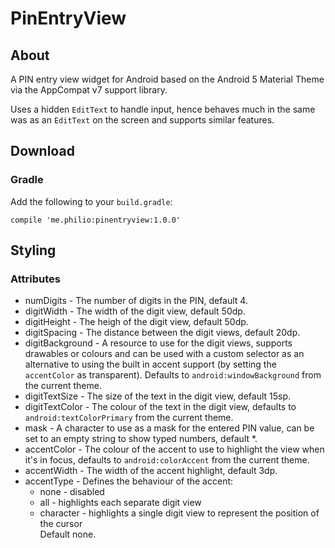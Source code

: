 PinEntryView
============

## About

A PIN entry view widget for Android based on the Android 5 Material Theme via the AppCompat v7
support library.

Uses a hidden `EditText` to handle input, hence behaves much in the same was as an `EditText` on the
screen and supports similar features.

## Download

### Gradle

Add the following to your `build.gradle`:

    compile 'me.philio:pinentryview:1.0.0'

## Styling

### Attributes

* numDigits - The number of digits in the PIN, default 4.
* digitWidth - The width of the digit view, default 50dp.
* digitHeight - The heigh of the digit view, default 50dp.
* digitSpacing - The distance between the digit views, default 20dp.
* digitBackground - A resource to use for the digit views, supports drawables or colours and can
  be used with a custom selector as an alternative to using the built in accent support (by setting
  the `accentColor` as transparent). Defaults to `android:windowBackground` from the current theme.
* digitTextSize - The size of the text in the digit view, default 15sp.
* digitTextColor - The colour of the text in the digit view, defaults to `android:textColorPrimary`
  from the current theme.
* mask - A character to use as a mask for the entered PIN value, can be set to an empty string to
  show typed numbers, default *.
* accentColor - The colour of the accent to use to highlight the view when it's in focus, defaults
  to `android:colorAccent` from the current theme.
* accentWidth - The width of the accent highlight, default 3dp.
* accentType - Defines the behaviour of the accent:
  * none - disabled
  * all - highlights each separate digit view
  * character - highlights a single digit view to represent the position of the cursor  
Default none.